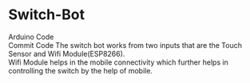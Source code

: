 # Switch-Bot
Arduino Code
<br>
Commit Code
The switch bot works from two inputs that are the Touch Sensor and Wifi Module(ESP8266).
<br>
Wifi Module helps in the mobile connectivity which further helps in controlling the switch by the help of mobile.
